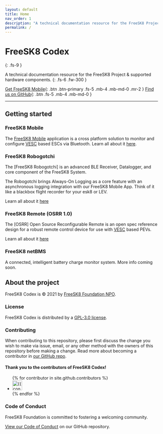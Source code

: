 ```yaml
---
layout: default
title: Home
nav_order: 1
description: "A technical documentation resource for the FreeSK8 Project & supported hardware & software."
permalink: /
---
```


# FreeSK8 Codex
{: .fs-9 }

A technical documentation resource for the FreeSK8 Project & supported hardware components.
{: .fs-6 .fw-300 }

[Get FreeSK8 Mobile](https://freesk8.app){: .btn .btn-primary .fs-5 .mb-4 .mb-md-0 .mr-2 } [Find us on GitHub](https://github.com/FreeSK8){: .btn .fs-5 .mb-4 .mb-md-0 }

---

## Getting started

### FreeSK8 Mobile

The [FreeSK8 Mobile](https://freesk8.app) application is a cross platform solution to monitor and configure [VESC](https://vesc-project.com/) based ESCs via Bluetooth. Learn all about it [here](./docs/freesk8-mobile/).

### FreeSK8 Robogotchi

The [FreeSK8 Robogotchi] is an advanced BLE Receiver, Datalogger, and core component of the FreeSK8 System.

The Robogotchi brings Always-On Logging as a core feature with an asynchronous logging integration with our FreeSK8 Mobile App. Think of it like a blackbox flight recorder for your esk8 or LEV. 

Learn all about it [here](./docs/robogotchi/)

### FreeSK8 Remote (OSRR 1.0)

The [OSRR] Open Source Reconfigurable Remote is an open spec reference design for a robust remote control device for use with [VESC](https://vesc-project.com/) based PEVs. 

Learn all about it [here](./docs/osrr/)

### FreeSK8 netBMS

A connected, intelligent battery charge monitor system. More info coming soon.  


## About the project

FreeSK8 Codex is &copy; 2021 by [FreeSK8 Foundation NPO](https://freesk8.org).

### License

FreeSK8 Codex is distributed by a [GPL-3.0 license](https://github.com/FreeSK8/codex/tree/master/LICENSE).

### Contributing

When contributing to this repository, please first discuss the change you wish to make via issue,
email, or any other method with the owners of this repository before making a change. Read more about becoming a contributor in [our GitHub repo](https://github.com/FreeSK8/codex#contributing).

#### Thank you to the contributors of FreeSK8 Codex!

<ul class="list-style-none">
{% for contributor in site.github.contributors %}
  <li class="d-inline-block mr-1">
     <a href="{{ contributor.html_url }}"><img src="{{ contributor.avatar_url }}" width="32" height="32" alt="{{ contributor.login }}"/></a>
  </li>
{% endfor %}
</ul>

### Code of Conduct

FreeSK8 Foundation is committed to fostering a welcoming community.

[View our Code of Conduct](https://github.com/FreeSK8/codex/tree/master/CODE_OF_CONDUCT.md) on our GitHub repository.
